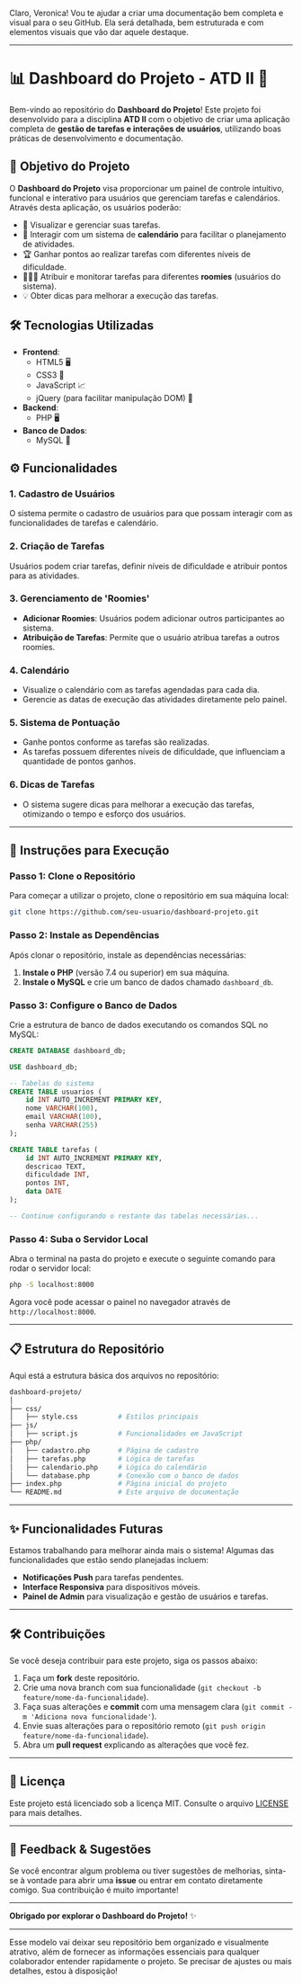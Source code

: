 Claro, Veronica! Vou te ajudar a criar uma documentação bem completa e visual para o seu GitHub. Ela será detalhada, bem estruturada e com elementos visuais que vão dar aquele destaque.

---

# 📊 **Dashboard do Projeto - ATD II** 🎯

Bem-vindo ao repositório do **Dashboard do Projeto**! Este projeto foi desenvolvido para a disciplina **ATD II** com o objetivo de criar uma aplicação completa de **gestão de tarefas e interações de usuários**, utilizando boas práticas de desenvolvimento e documentação.

## 📌 **Objetivo do Projeto**

O **Dashboard do Projeto** visa proporcionar um painel de controle intuitivo, funcional e interativo para usuários que gerenciam tarefas e calendários. Através desta aplicação, os usuários poderão:

- 📅 Visualizar e gerenciar suas tarefas.
- 🔄 Interagir com um sistema de **calendário** para facilitar o planejamento de atividades.
- 🏆 Ganhar pontos ao realizar tarefas com diferentes níveis de dificuldade.
- 🧑‍🤝‍🧑 Atribuir e monitorar tarefas para diferentes **roomies** (usuários do sistema).
- 💡 Obter dicas para melhorar a execução das tarefas.

## 🛠 **Tecnologias Utilizadas**

- **Frontend**: 
  - HTML5 🖥️
  - CSS3 💅
  - JavaScript 📈
  - jQuery (para facilitar manipulação DOM) 🔧
- **Backend**: 
  - PHP 🖥️
- **Banco de Dados**: 
  - MySQL 💾

## ⚙️ **Funcionalidades**

### 1. **Cadastro de Usuários**
O sistema permite o cadastro de usuários para que possam interagir com as funcionalidades de tarefas e calendário.

### 2. **Criação de Tarefas**
Usuários podem criar tarefas, definir níveis de dificuldade e atribuir pontos para as atividades.

### 3. **Gerenciamento de 'Roomies'**
- **Adicionar Roomies**: Usuários podem adicionar outros participantes ao sistema.
- **Atribuição de Tarefas**: Permite que o usuário atribua tarefas a outros roomies.
  
### 4. **Calendário**
- Visualize o calendário com as tarefas agendadas para cada dia.
- Gerencie as datas de execução das atividades diretamente pelo painel.

### 5. **Sistema de Pontuação**
- Ganhe pontos conforme as tarefas são realizadas.
- As tarefas possuem diferentes níveis de dificuldade, que influenciam a quantidade de pontos ganhos.

### 6. **Dicas de Tarefas**
- O sistema sugere dicas para melhorar a execução das tarefas, otimizando o tempo e esforço dos usuários.

---

## 📝 **Instruções para Execução**

### Passo 1: Clone o Repositório
Para começar a utilizar o projeto, clone o repositório em sua máquina local:

```bash
git clone https://github.com/seu-usuario/dashboard-projeto.git
```

### Passo 2: Instale as Dependências
Após clonar o repositório, instale as dependências necessárias:

1. **Instale o PHP** (versão 7.4 ou superior) em sua máquina.
2. **Instale o MySQL** e crie um banco de dados chamado `dashboard_db`.

### Passo 3: Configure o Banco de Dados
Crie a estrutura de banco de dados executando os comandos SQL no MySQL:

```sql
CREATE DATABASE dashboard_db;

USE dashboard_db;

-- Tabelas do sistema
CREATE TABLE usuarios (
    id INT AUTO_INCREMENT PRIMARY KEY,
    nome VARCHAR(100),
    email VARCHAR(100),
    senha VARCHAR(255)
);

CREATE TABLE tarefas (
    id INT AUTO_INCREMENT PRIMARY KEY,
    descricao TEXT,
    dificuldade INT,
    pontos INT,
    data DATE
);

-- Continue configurando o restante das tabelas necessárias...
```

### Passo 4: Suba o Servidor Local
Abra o terminal na pasta do projeto e execute o seguinte comando para rodar o servidor local:

```bash
php -S localhost:8000
```

Agora você pode acessar o painel no navegador através de `http://localhost:8000`.

---

## 📋 **Estrutura do Repositório**

Aqui está a estrutura básica dos arquivos no repositório:

```bash
dashboard-projeto/
│
├── css/
│   ├── style.css          # Estilos principais
├── js/
│   ├── script.js          # Funcionalidades em JavaScript
├── php/
│   ├── cadastro.php       # Página de cadastro
│   ├── tarefas.php        # Lógica de tarefas
│   ├── calendario.php     # Lógica do calendário
│   └── database.php       # Conexão com o banco de dados
├── index.php              # Página inicial do projeto
└── README.md              # Este arquivo de documentação
```

---

## ✨ **Funcionalidades Futuras**

Estamos trabalhando para melhorar ainda mais o sistema! Algumas das funcionalidades que estão sendo planejadas incluem:

- **Notificações Push** para tarefas pendentes.
- **Interface Responsiva** para dispositivos móveis.
- **Painel de Admin** para visualização e gestão de usuários e tarefas.

---

## 🛠 **Contribuições**

Se você deseja contribuir para este projeto, siga os passos abaixo:

1. Faça um **fork** deste repositório.
2. Crie uma nova branch com sua funcionalidade (`git checkout -b feature/nome-da-funcionalidade`).
3. Faça suas alterações e **commit** com uma mensagem clara (`git commit -m 'Adiciona nova funcionalidade'`).
4. Envie suas alterações para o repositório remoto (`git push origin feature/nome-da-funcionalidade`).
5. Abra um **pull request** explicando as alterações que você fez.

---

## 📄 **Licença**

Este projeto está licenciado sob a licença MIT. Consulte o arquivo [LICENSE](LICENSE) para mais detalhes.

---

## 💬 **Feedback & Sugestões**

Se você encontrar algum problema ou tiver sugestões de melhorias, sinta-se à vontade para abrir uma **issue** ou entrar em contato diretamente comigo. Sua contribuição é muito importante!

---

**Obrigado por explorar o Dashboard do Projeto!** ✨

---

Esse modelo vai deixar seu repositório bem organizado e visualmente atrativo, além de fornecer as informações essenciais para qualquer colaborador entender rapidamente o projeto. Se precisar de ajustes ou mais detalhes, estou à disposição!
